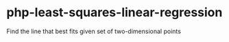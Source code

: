 # php-least-squares-linear-regression
Find the line that best fits given set of two-dimensional points

